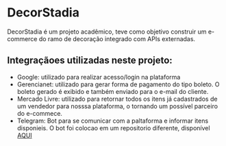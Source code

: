 # DecorStadia

DecorStadia é um projeto acadêmico, teve como objetivo construir um e-commerce do ramo de decoração integrado com APIs externadas.

## Integraçãoes utilizadas neste projeto:
- Google: utilizado para realizar acesso/login na plataforma
- Gerencianet: utilizado para gerar forma de pagamento do tipo boleto. O boleto gerado é exibido e também enviado para o e-mail do cliente.
- Mercado Livre: utilizado para retornar todos os itens já cadastrados de um vendedor para nosssa plataforma, o tornando um possível parceiro do e-commece.
- Telegram: Bot para se comunicar com a paltaforma e informar itens disponieis. O bot foi colocao em um repositorio diferente, disponível [AQUI](https://github.com/gabrielmotroni-prog/DecorStadiaBot)

